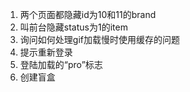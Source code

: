 1. 两个页面都隐藏id为10和11的brand
2. 叫前台隐藏status为1的item
3. 询问如何处理gif加载慢时使用缓存的问题
4. 提示重新登录
5. 登陆加载的“pro”标志
6. 创建盲盒